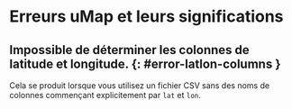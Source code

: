 # Erreurs uMap et leurs significations

## Impossible de déterminer les colonnes de latitude et longitude. {: #error-latlon-columns }

Cela se produit lorsque vous utilisez un fichier CSV sans des noms de colonnes commençant explicitement par `lat` et `lon`.
